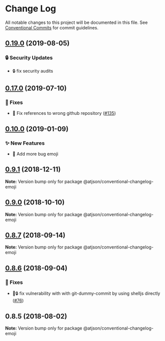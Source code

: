 # Change Log

All notable changes to this project will be documented in this file.
See [Conventional Commits](https://conventionalcommits.org) for commit guidelines.

## [0.19.0](https://github.com/CondeNast-Copilot/atjson/compare/@atjson/conventional-changelog-emoji@0.17.0...@atjson/conventional-changelog-emoji@0.19.0) (2019-08-05)

### 🔒 Security Updates

- 🔒 fix security audits

## [0.17.0](https://github.com/CondeNast-Copilot/atjson/compare/@atjson/conventional-changelog-emoji@0.10.0...@atjson/conventional-changelog-emoji@0.17.0) (2019-07-10)

### 🐛 Fixes

- 🐞 Fix references to wrong github repository ([#135](https://github.com/CondeNast-Copilot/atjson/issues/135))

## [0.10.0](https://github.com/CondeNast/atjson/compare/@atjson/conventional-changelog-emoji@0.9.1...@atjson/conventional-changelog-emoji@0.10.0) (2019-01-09)

### ✨ New Features

- 🎉 Add more bug emoji

## [0.9.1](https://github.com/CondeNast/atjson/compare/@atjson/conventional-changelog-emoji@0.9.0...@atjson/conventional-changelog-emoji@0.9.1) (2018-12-11)

**Note:** Version bump only for package @atjson/conventional-changelog-emoji

## [0.9.0](https://github.com/CondeNast/atjson/compare/@atjson/conventional-changelog-emoji@0.8.7...@atjson/conventional-changelog-emoji@0.9.0) (2018-10-10)

**Note:** Version bump only for package @atjson/conventional-changelog-emoji

## [0.8.7](https://github.com/CondeNast/atjson/compare/@atjson/conventional-changelog-emoji@0.8.6...@atjson/conventional-changelog-emoji@0.8.7) (2018-09-14)

**Note:** Version bump only for package @atjson/conventional-changelog-emoji

## [0.8.6](https://github.com/CondeNast/atjson/compare/@atjson/conventional-changelog-emoji@0.8.5...@atjson/conventional-changelog-emoji@0.8.6) (2018-09-04)

### 🐛 Fixes

- 🐛🔒 fix vulnerability with with git-dummy-commit by using shelljs directly ([#76](https://github.com/CondeNast/atjson/issues/76))

## 0.8.5 (2018-08-02)

**Note:** Version bump only for package @atjson/conventional-changelog-emoji
